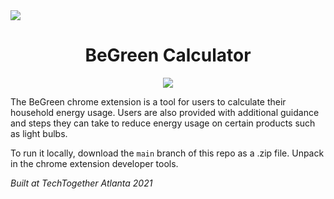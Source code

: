 <img src="https://cloud-l1d6y79cv-hack-club-bot.vercel.app/0icons8-green-earth-48.png"/>

<h1 align="center">BeGreen Calculator</h1>
<div style="text-align:center"><img src="https://img.shields.io/github/contributors/Sydneyholubow/BeGreenCalculator?style=flat" align="center"></div>

The BeGreen chrome extension is a tool for users to calculate their household energy usage. Users are also provided with additional guidance and steps they can take to reduce energy usage on certain products such as light bulbs.

To run it locally, download the `main` branch of this repo as a .zip file. Unpack in the chrome extension developer tools.

*Built at TechTogether Atlanta 2021*
